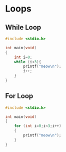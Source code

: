 # Loops
## While Loop
```c
#include <stdio.h>

int main(void)
{
    int i=0;
    while (i<3){
        printf("meow\n");
        i++;
    }
}

```
## For Loop
```c
#include <stdio.h>

int main(void)
{
    for (int i=0;i<3;i++)
    {
        printf("meow\n");
    }
}
